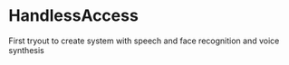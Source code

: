 # HandlessAccess
First tryout to create system with speech and face recognition and voice synthesis
